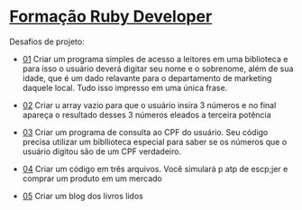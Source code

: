 # [Formação Ruby Developer](https://web.dio.me/track/formacao-ruby-developer)

Desafios de projeto:

- [01](./desafios_proj/001.rb) Criar um programa simples de acesso a leitores em uma biblioteca e para isso o usuário deverá digitar seu nome e o sobrenome, além de sua idade, que é um dado relavante para o departamento de marketing daquele local. Tudo isso impresso em uma única frase.

- [02](./desafios_proj/002.rb) Criar u array vazio para que o usuário insira 3 números e no final apareça o resultado desses 3 números eleados a terceira potência

- [03](./desafios_proj/003.rb) Criar um programa de consulta ao CPF do usuário. Seu código precisa utilizar um bibllioteca especial para saber se os números que o usuário digitou são de um CPF verdadeiro.

- [04](./desafios_proj/004) Criar um código em três arquivos. Você simulará p atp de escp;jer e comprar um produto em um mercado

- [05](./desafios_proj/005) Criar um blog dos livros lidos
